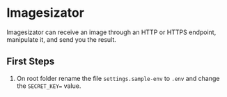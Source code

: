 # Imagesizator
Imagesizator can receive an image through an HTTP or HTTPS endpoint, manipulate it, and send you the result.

## First Steps
1. On root folder rename the file ``settings.sample-env`` to ``.env`` and change the ``SECRET_KEY=`` value.
